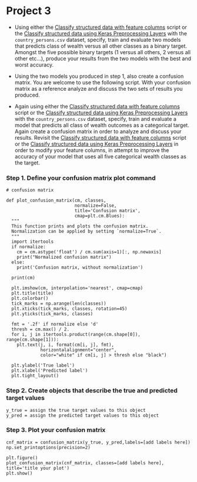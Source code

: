 # Project 3

- Using either the [Classify structured data with feature columns](https://www.tensorflow.org/tutorials/structured_data/feature_columns) script or the [Classify structured data using Keras Preprocessing Layers](https://www.tensorflow.org/tutorials/structured_data/preprocessing_layers) with the `country_persons.csv` dataset, specify, train and evaluate two models that predicts class of wealth versus all other classes as a binary target.  Amongst the five possible binary targets (1 versus all others, 2 versus all other etc...), produce your results from the two models with the best and worst accuracy.

- Using the two models you produced in step 1, also create a confusion matrix.  You are welcome to use the following script.  With your confusion matrix as a reference analyze and discuss the two sets of results you produced.

- Again using either the [Classify structured data with feature columns](https://www.tensorflow.org/tutorials/structured_data/feature_columns) script or the [Classify structured data using Keras Preprocessing Layers](https://www.tensorflow.org/tutorials/structured_data/preprocessing_layers) with the `country_persons.csv` dataset, specify, train and evaluate a model that predicts all class of wealth outcomes as a categorical target.  Again create a confusion matrix in order to analyze and discuss your results.  Revisit the [Classify structured data with feature columns](https://www.tensorflow.org/tutorials/structured_data/feature_columns) script or the [Classify structured data using Keras Preprocessing Layers](https://www.tensorflow.org/tutorials/structured_data/preprocessing_layers) in order to modify your feature columns, in attempt to improve the accuracy of your model that uses all five categorical wealth classes as the target.

### Step 1.  Define your confusion matrix plot command

```
# confusion matrix

def plot_confusion_matrix(cm, classes,
                          normalize=False,
                          title='Confusion matrix',
                          cmap=plt.cm.Blues):
  """
  This function prints and plots the confusion matrix.
  Normalization can be applied by setting `normalize=True`.
  """
  import itertools
  if normalize:
    cm = cm.astype('float') / cm.sum(axis=1)[:, np.newaxis]
    print("Normalized confusion matrix")
  else:
    print('Confusion matrix, without normalization')

  print(cm)

  plt.imshow(cm, interpolation='nearest', cmap=cmap)
  plt.title(title)
  plt.colorbar()
  tick_marks = np.arange(len(classes))
  plt.xticks(tick_marks, classes, rotation=45)
  plt.yticks(tick_marks, classes)

  fmt = '.2f' if normalize else 'd'
  thresh = cm.max() / 2.
  for i, j in itertools.product(range(cm.shape[0]), range(cm.shape[1])):
    plt.text(j, i, format(cm[i, j], fmt),
             horizontalalignment="center",
             color="white" if cm[i, j] > thresh else "black")

  plt.ylabel('True label')
  plt.xlabel('Predicted label')
  plt.tight_layout()
```

### Step 2. Create objects that describe the true and predicted target values

```
y_true = assign the true target values to this object
y_pred = assign the predicted target values to this object
```

### Step 3. Plot your confusion matrix

```
cnf_matrix = confusion_matrix(y_true, y_pred,labels=[add labels here])
np.set_printoptions(precision=2)

plt.figure()
plot_confusion_matrix(cnf_matrix, classes=[add labels here],
title='title your plot')
plt.show()
```